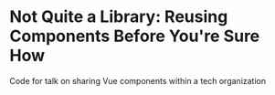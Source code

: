 # Not Quite a Library: Reusing Components Before You're Sure How
Code for talk on sharing Vue components within a tech organization
